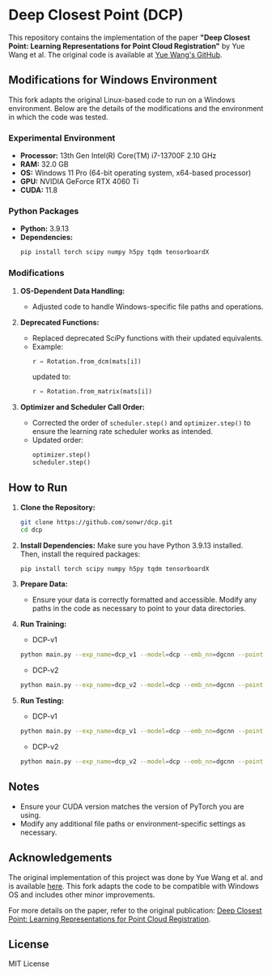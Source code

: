 # Deep Closest Point (DCP)

This repository contains the implementation of the paper **"Deep Closest Point: Learning Representations for Point Cloud Registration"** by Yue Wang et al. The original code is available at [Yue Wang's GitHub](https://github.com/WangYueFt/dcp).

## Modifications for Windows Environment

This fork adapts the original Linux-based code to run on a Windows environment. Below are the details of the modifications and the environment in which the code was tested.

### Experimental Environment

- **Processor:** 13th Gen Intel(R) Core(TM) i7-13700F 2.10 GHz
- **RAM:** 32.0 GB
- **OS:** Windows 11 Pro (64-bit operating system, x64-based processor)
- **GPU:** NVIDIA GeForce RTX 4060 Ti
- **CUDA:** 11.8

### Python Packages

- **Python:** 3.9.13
- **Dependencies:**
  ```bash
  pip install torch scipy numpy h5py tqdm tensorboardX
  ```

### Modifications

1. **OS-Dependent Data Handling:**
   - Adjusted code to handle Windows-specific file paths and operations.

2. **Deprecated Functions:**
   - Replaced deprecated SciPy functions with their updated equivalents.
   - Example:
     ```python
     r = Rotation.from_dcm(mats[i])
     ```
     updated to:
     ```python
     r = Rotation.from_matrix(mats[i])
     ```

3. **Optimizer and Scheduler Call Order:**
   - Corrected the order of `scheduler.step()` and `optimizer.step()` to ensure the learning rate scheduler works as intended.
   - Updated order:
     ```python
     optimizer.step()
     scheduler.step()
     ```

## How to Run

1. **Clone the Repository:**
   ```bash
   git clone https://github.com/sonwr/dcp.git
   cd dcp
   ```

2. **Install Dependencies:**
   Make sure you have Python 3.9.13 installed. Then, install the required packages:
   ```bash
   pip install torch scipy numpy h5py tqdm tensorboardX
   ```

3. **Prepare Data:**
   - Ensure your data is correctly formatted and accessible. Modify any paths in the code as necessary to point to your data directories.

4. **Run Training:**
   - DCP-v1
   ```bash
   python main.py --exp_name=dcp_v1 --model=dcp --emb_nn=dgcnn --pointer=identity --head=svd --eval
   ```
   
   - DCP-v2
   ```bash
   python main.py --exp_name=dcp_v2 --model=dcp --emb_nn=dgcnn --pointer=transformer --head=svd --eval
   ```

5. **Run Testing:**
   - DCP-v1
   ```bash
   python main.py --exp_name=dcp_v1 --model=dcp --emb_nn=dgcnn --pointer=identity --head=svd --eval --model_path=xx/yy
   ```

   - DCP-v2
   ```bash
   python main.py --exp_name=dcp_v2 --model=dcp --emb_nn=dgcnn --pointer=transformer --head=svd --eval --model_path=xx/yy
   ```

## Notes

- Ensure your CUDA version matches the version of PyTorch you are using.
- Modify any additional file paths or environment-specific settings as necessary.

## Acknowledgements

The original implementation of this project was done by Yue Wang et al. and is available [here](https://github.com/WangYueFt/dcp). This fork adapts the code to be compatible with Windows OS and includes other minor improvements.

For more details on the paper, refer to the original publication: [Deep Closest Point: Learning Representations for Point Cloud Registration](https://arxiv.org/abs/1905.03304).

## License
MIT License
